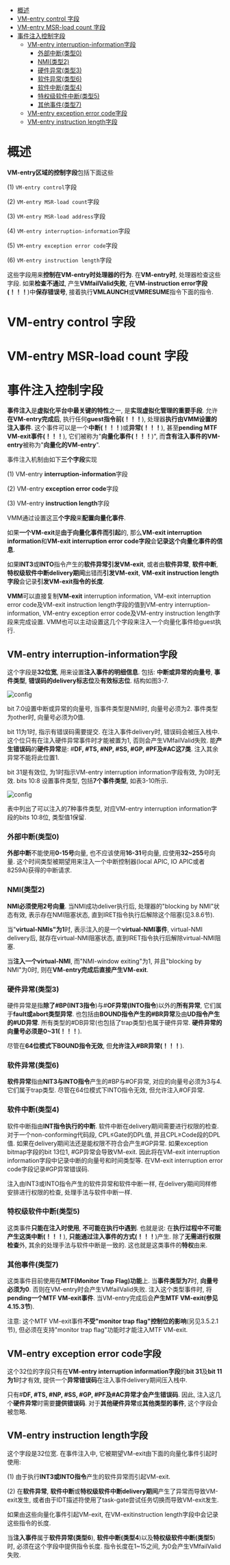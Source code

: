 
<!-- @import "[TOC]" {cmd="toc" depthFrom=1 depthTo=6 orderedList=false} -->

<!-- code_chunk_output -->

- [概述](#概述)
- [VM-entry control 字段](#vm-entry-control-字段)
- [VM-entry MSR-load count 字段](#vm-entry-msr-load-count-字段)
- [事件注入控制字段](#事件注入控制字段)
  - [VM-entry interruption-information字段](#vm-entry-interruption-information字段)
    - [外部中断(类型0)](#外部中断类型0)
    - [NMI(类型2)](#nmi类型2)
    - [硬件异常(类型3)](#硬件异常类型3)
    - [软件异常(类型6)](#软件异常类型6)
    - [软件中断(类型4)](#软件中断类型4)
    - [特权级软件中断(类型5)](#特权级软件中断类型5)
    - [其他事件(类型7)](#其他事件类型7)
  - [VM-entry exception error code字段](#vm-entry-exception-error-code字段)
  - [VM\-entry instruction length字段](#vm-entry-instruction-length字段)

<!-- /code_chunk_output -->

# 概述

**VM\-entry区域的控制字段**包括下面这些

(1) `VM-entry control`字段

(2) `VM-entry MSR-load count`字段

(3) `VM-entry MSR-load address`字段

(4) `VM-entry interruption-information`字段

(5) `VM-entry exception error code`字段

(6) `VM-entry instruction length`字段

这些字段用来**控制在VM\-entry时处理器的行为**. 在**VM\-entry时**, 处理器检查这些字段. 如果**检查不通过**, 产生**VMfailValid失败**, 在**VM\-instruction error字段(！！！**)中**保存错误号**, 接着执行**VMLAUNCH**或**VMRESUME**指令下面的指令.

# VM-entry control 字段

# VM-entry MSR-load count 字段


# 事件注入控制字段

**事件注入**是**虚拟化平台中最关键的特性**之一, 是**实现虚拟化管理的重要手段**. 允许**在VM\-entry完成后**, 执行任何**guest指令前(！！！**), 处理器**执行由VMM设置的注入事件**. 这个事件可以是一个**中断(！！！**)或**异常(！！！**), 甚至**pending MTF VM\-exit事件(！！！**), 它们被称为"**向量化事件(！！！**)", 而**含有注入事件的VM\-entry**被称为"**向量化的VM\-entry**".

事件注入机制由如下**三个字段**实现

(1) VM\-entry **interruption\-information**字段

(2) VM\-entry **exception error code**字段

(3) VM\-entry **instruction length**字段

VMM通过设置这**三个字段**来**配置向量化事件**. 

如果**一个VM\-exit**是**由于向量化事件而引起**的, 那么**VM\-exit interruption information**和**VM\-exit interruption error code字段**会**记录这个向量化事件的信息**. 

如果**INT3**或**INTO**指令产生的**软件异常引发VM\-exit**, 或者由**软件异常**, **软件中断**, **特权级软件中断delivery期间**出错而**引发VM\-exit**, **VM\-exit instruction length字段**会记录**引发VM\-exit指令的长度**.

**VMM**可以直接复制**VM\-exit** interruption information, VM\-exit interruption error code及VM\-exit instruction length字段的值到VM\-entry interruption\-information, VM\-entry exception error code及VM\-entry instruction length字段来完成设置. VMM也可以主动设置这几个字段来注入一个向量化事件给guest执行.

## VM-entry interruption-information字段

这个字段是**32位宽**, 用来设置**注入事件的明细信息**. 包括: **中断或异常的向量号**, **事件类型**, **错误码的delivery标志位**及**有效标志位**. 结构如图3\-7.

![config](./images/1.png)

bit 7:0设置中断或异常的向量号, 当事件类型是NMI时, 向量号必须为2. 事件类型为other时, 向量号必须为0值.

bit 11为1时, 指示有错误码需要提交. 在注入事件delivery时, 错误码会被压入栈中. 这个位只有在注入硬件异常事件时才能被置为1, 否则会产生VMfailValid失败. 能**产生错误码**的**硬件异常**是: \#**DF, \#TS, \#NP, \#SS, \#GP, \#PF及\#AC这7类**. 注入其余异常不能将此位置1.

bit 31是有效位, 为1时指示VM\-entry interruption information字段有效, 为0时无效. bits 10:8 设置事件类型, 包括**7个事件类型**, 如表3\-10所示.

![config](./images/2.png)

表中列出了可以注入的7种事件类型, 对应VM\-entry interruption information字段的bits 10:8位, 类型值1保留.

### 外部中断(类型0)

**外部中断**不能使用**0\-15号**向量, 也不应该使用**16\-31**号向量, 应使用**32\~255**号向量. 这个时间类型被期望用来注入一个中断控制器(local APIC, IO APIC或者8259A)获得的中断请求.

### NMI(类型2)

**NMI必须使用2号向量**. 当NMI成功deliver执行后, 处理器的"blocking by NMI"状态有效, 表示存在NMI阻塞状态, 直到IRET指令执行后解除这个阻塞(见3.8.6节).

当"**virtual\-NMIs"为1**时, 表示注入的是一个**virtual\-NMI事件**, virtual\-NMI delivery后, 就存在virtual\-NMI阻塞状态, 直到IRET指令执行后解除virtual\-NMI阻塞.

当**注入一个virtual\-NMI**, 而"NMI\-window exiting"为1, 并且"blocking by NMI"为0时, 则在**VM\-entry完成后直接产生VM\-exit**.

### 硬件异常(类型3)

硬件异常是指**除了\#BP(INT3指令**)与\#**OF异常(INTO指令**)以外的**所有异常**, 它们属于**fault或abort类型异常**. 也包括由**BOUND指令产生的\#BR异常**及由**UD指令产生的\#UD异常**. 所有类型的\#DB异常(也包括了trap类型)也属于硬件异常. **硬件异常的向量号必须是0\~31(！！！**).

尽管在**64位模式下BOUND指令无效**, 但**允许注入\#BR异常(！！！**).

### 软件异常(类型6)

**软件异常**指由**NIT3与INTO指令**产生的\#BP与\#OF异常, 对应的向量号必须为3与4. 它们属于trap类型. 尽管在64位模式下INTO指令无效, 但允许注入\#OF异常.

### 软件中断(类型4)

软件中断指由**INT指令执行的中断**. 软件中断在delivery期间需要进行权限的检查. 对于一个non\-conforming代码段, CPL≤Gate的DPL值, 并且CPL≥Code段的DPL值. 如果在delivery期间法还是能权限不符合会产生\#GP异常. 如果exception bitmap字段的bit 13位1, \#GP异常会导致VM\-exit. 因此将在VM\-exit interruption information字段中记录中断的向量号和时间类型等. 在VM\-exit interruption error code字段记录\#GP异常错误码.

注入由INT3或INTO指令产生的软件异常和软件中断一样, 在delivery期间同样修安排进行权限的检查, 处理手法与软件中断一样.

### 特权级软件中断(类型5)

这类事件**只能在注入时使用**, **不可能在执行中遇到**. 也就是说: 在**执行过程中不可能产生这类中断(！！！**), **只能通过注入事件的方式(！！！**)产生. 除了**无需进行权限检查**外, 其余的处理手法与软件中断是一致的. 这也就是这类事件的**特权**由来.

### 其他事件(类型7)

这类事件目前使用在**MTF(Monitor Trap Flag)功能**上. 当**事件类型为7**时, **向量号必须为0**. 否则在VM\-entry时会产生VMfailValid失败. 注入这个类型事件时, 将**pending一个MTF VM\-exit事件**. 当VM\-entry完成后会**产生MTF VM\-exit(参见4.15.3节**).

注意: 这个MTF VM\-exit事件**不受"monitor trap flag"控制位的影响**(另见3.5.2.1节), 但必须在支持"monitor trap flag"功能时才能注入MTF VM\-exit.

## VM-entry exception error code字段

这个32位的字段只有在**VM\-entry interruption information字段**的**bit 31**及**bit 11为1**时才有效, 提供一个**异常错误码**在注入事件delivery期间压入栈中.

只有\#**DF, \#TS, \#NP, \#SS, \#GP, \#PF及\#AC异常才会产生错误码**. 因此, 注入这几个**硬件异常**时需要**提供错误码**. 对于**其他硬件异常**或**其他类型的事件**, 这个字段会被忽略.

## VM\-entry instruction length字段

这个字段是32位宽. 在事件注入中, 它被期望VM\-exit由下面的向量化事件引起时使用:

(1) 由于执行**INT3或INTO指令**产生的软件异常而引起VM\-exit.

(2) 在**软件异常**, **软件中断**或**特权级软件中断delivery期间**产生了异常而导致VM\-exit发生, 或者由于IDT描述符使用了task\-gate尝试任务切换而导致VM\-exit发生.

如果由这些向量化事件引起VM\-exit, 在VM\-exitinstruction length字段中会记录这些指令的长度.

当**注入事件**属于**软件异常(类型6**), **软件中断(类型4**)以及**特权级软件中断(类型5**)时, 必须在这个字段中提供指令长度. 指令长度在1\~15之间, 为0会产生VMfailValid失败.